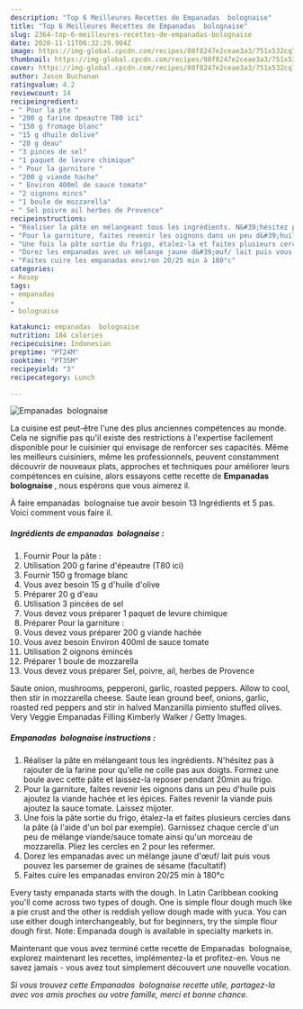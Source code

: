 ```yaml
---
description: "Top 6 Meilleures Recettes de Empanadas  bolognaise"
title: "Top 6 Meilleures Recettes de Empanadas  bolognaise"
slug: 2364-top-6-meilleures-recettes-de-empanadas-bolognaise
date: 2020-11-11T06:32:29.904Z
image: https://img-global.cpcdn.com/recipes/08f8247e2ceae3a3/751x532cq70/empanadas-bolognaise-photo-principale-de-la-recette.jpg
thumbnail: https://img-global.cpcdn.com/recipes/08f8247e2ceae3a3/751x532cq70/empanadas-bolognaise-photo-principale-de-la-recette.jpg
cover: https://img-global.cpcdn.com/recipes/08f8247e2ceae3a3/751x532cq70/empanadas-bolognaise-photo-principale-de-la-recette.jpg
author: Jason Buchanan
ratingvalue: 4.2
reviewcount: 14
recipeingredient:
- " Pour la pte "
- "200 g farine dpeautre T80 ici"
- "150 g fromage blanc"
- "15 g dhuile dolive"
- "20 g deau"
- "3 pinces de sel"
- "1 paquet de levure chimique"
- " Pour la garniture "
- "200 g viande hache"
- " Environ 400ml de sauce tomate"
- "2 oignons mincs"
- "1 boule de mozzarella"
- " Sel poivre ail herbes de Provence"
recipeinstructions:
- "Réaliser la pâte en mélangeant tous les ingrédients. N&#39;hésitez pas à rajouter de la farine pour qu&#39;elle ne colle pas aux doigts. Formez une boule avec cette pâte et laissez-la reposer pendant 20min au frigo."
- "Pour la garniture, faites revenir les oignons dans un peu d&#39;huile puis ajoutez la viande hachée et les épices. Faites revenir la viande puis ajoutez la sauce tomate. Laissez mijoter."
- "Une fois la pâte sortie du frigo, étalez-la et faites plusieurs cercles dans la pâte (à l&#39;aide d&#39;un bol par exemple). Garnissez chaque cercle d&#39;un peu de mélange viande/sauce tomate ainsi qu&#39;un morceau de mozzarella. Pliez les cercles en 2 pour les refermer."
- "Dorez les empanadas avec un mélange jaune d&#39;œuf/ lait puis vous pouvez les parsemer de graines de sésame (facultatif)"
- "Faites cuire les empanadas environ 20/25 min à 180°c"
categories:
- Resep
tags:
- empanadas
- 
- bolognaise

katakunci: empanadas  bolognaise 
nutrition: 184 calories
recipecuisine: Indonesian
preptime: "PT24M"
cooktime: "PT35M"
recipeyield: "3"
recipecategory: Lunch

---
```



![Empanadas  bolognaise](https://img-global.cpcdn.com/recipes/08f8247e2ceae3a3/751x532cq70/empanadas-bolognaise-photo-principale-de-la-recette.jpg)

La cuisine est peut-être l'une des plus anciennes compétences au monde. Cela ne signifie pas qu'il existe des restrictions à l'expertise facilement disponible pour le cuisinier qui envisage de renforcer ses capacités. Même les meilleurs cuisiniers, même les professionnels, peuvent constamment découvrir de nouveaux plats, approches et techniques pour améliorer leurs compétences en cuisine, alors essayons cette recette de <strong> Empanadas  bolognaise </strong>, nous espérons que vous aimerez il.

<!--inarticleads1-->

À faire empanadas  bolognaise tue avoir besoin 13 Ingrédients et 5 pas. Voici comment vous faire il.

##### Ingrédients de empanadas  bolognaise :

1. Fournir  Pour la pâte :
1. Utilisation 200 g farine d&#39;épeautre (T80 ici)
1. Fournir 150 g fromage blanc
1. Vous avez besoin 15 g d&#39;huile d&#39;olive
1. Préparer 20 g d&#39;eau
1. Utilisation 3 pincées de sel
1. Vous devez vous préparer 1 paquet de levure chimique
1. Préparer  Pour la garniture :
1. Vous devez vous préparer 200 g viande hachée
1. Vous avez besoin  Environ 400ml de sauce tomate
1. Utilisation 2 oignons émincés
1. Préparer 1 boule de mozzarella
1. Vous devez vous préparer  Sel, poivre, ail, herbes de Provence


Saute onion, mushrooms, pepperoni, garlic, roasted peppers. Allow to cool, then stir in mozzarella cheese. Saute lean ground beef, onions, garlic, roasted red peppers and stir in halved Manzanilla pimiento stuffed olives. Very Veggie Empanadas Filling Kimberly Walker / Getty Images. 

<!--inarticleads2-->

##### Empanadas  bolognaise instructions :

1. Réaliser la pâte en mélangeant tous les ingrédients. N&#39;hésitez pas à rajouter de la farine pour qu&#39;elle ne colle pas aux doigts. Formez une boule avec cette pâte et laissez-la reposer pendant 20min au frigo.
1. Pour la garniture, faites revenir les oignons dans un peu d&#39;huile puis ajoutez la viande hachée et les épices. Faites revenir la viande puis ajoutez la sauce tomate. Laissez mijoter.
1. Une fois la pâte sortie du frigo, étalez-la et faites plusieurs cercles dans la pâte (à l&#39;aide d&#39;un bol par exemple). Garnissez chaque cercle d&#39;un peu de mélange viande/sauce tomate ainsi qu&#39;un morceau de mozzarella. Pliez les cercles en 2 pour les refermer.
1. Dorez les empanadas avec un mélange jaune d&#39;œuf/ lait puis vous pouvez les parsemer de graines de sésame (facultatif)
1. Faites cuire les empanadas environ 20/25 min à 180°c


Every tasty empanada starts with the dough. In Latin Caribbean cooking you&#39;ll come across two types of dough. One is simple flour dough much like a pie crust and the other is reddish yellow dough made with yuca. You can use either dough interchangeably, but for beginners, try the simple flour dough first. Note: Empanada dough is available in specialty markets in. 

<!--inarticleads1-->

<p>
Maintenant que vous avez terminé cette recette de Empanadas  bolognaise, explorez maintenant les recettes, implémentez-la et profitez-en. Vous ne savez jamais - vous avez tout simplement découvert une nouvelle vocation.
</p>

<p>
<i>Si vous trouvez cette Empanadas  bolognaise recette utile, partagez-la avec vos amis proches ou votre famille, merci et bonne chance.</i>
</p>
